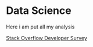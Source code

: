 # Data Science

Here i am put all my analysis

[Stack Overflow Developer Survey](/data_science/Stack_Overflow_Developer_Survey)